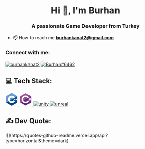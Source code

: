 <h1 align="center">Hi 👋, I'm Burhan</h1>
<h3 align="center">A passionate Game Developer from Turkey</h3>

- 📫 How to reach me **burhankanat2@gmail.com**

<h3 align="left">Connect with me:</h3>
<p align="left">
<a href="https://instagram.com/burhankanat2" target="blank"><img align="center" src="https://raw.githubusercontent.com/rahuldkjain/github-profile-readme-generator/master/src/images/icons/Social/instagram.svg" alt="burhankanat2" height="30" width="40" /></a>
<a href="https://discord.gg/Burhan#6462" target="blank"><img align="center" src="https://raw.githubusercontent.com/rahuldkjain/github-profile-readme-generator/master/src/images/icons/Social/discord.svg" alt="Burhan#6462" height="30" width="40" /></a>
</p>

<h2 align="left">💻 Tech Stack:</h3>
<p align="left"> <a href="https://www.w3schools.com/cpp/" target="_blank" rel="noreferrer"> <img src="https://raw.githubusercontent.com/devicons/devicon/master/icons/cplusplus/cplusplus-original.svg" alt="cplusplus" width="40" height="40"/> </a> <a href="https://www.w3schools.com/cs/" target="_blank" rel="noreferrer"> <img src="https://raw.githubusercontent.com/devicons/devicon/master/icons/csharp/csharp-original.svg" alt="csharp" width="40" height="40"/> </a> <a href="https://unity.com/" target="_blank" rel="noreferrer"> <img src="https://www.vectorlogo.zone/logos/unity3d/unity3d-icon.svg" alt="unity" width="40" height="40"/> </a> <a href="https://unrealengine.com/" target="_blank" rel="noreferrer"> <img src="https://raw.githubusercontent.com/kenangundogan/fontisto/036b7eca71aab1bef8e6a0518f7329f13ed62f6b/icons/svg/brand/unreal-engine.svg" alt="unreal" width="40" height="40"/> </a> </p>

<h2 align="left">✍️ Dev Quote:</h3> 
![](https://quotes-github-readme.vercel.app/api?type=horizontal&theme=dark)
